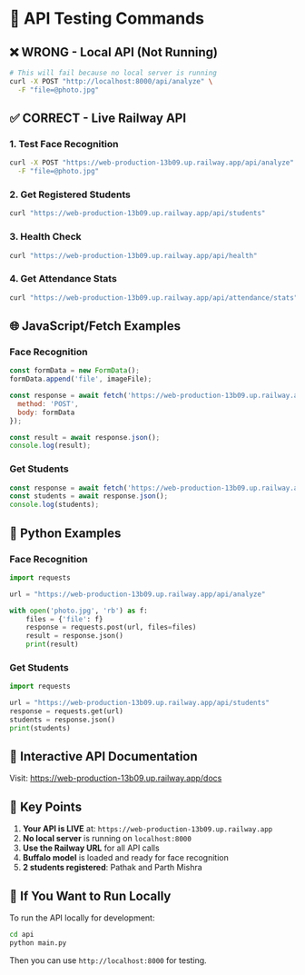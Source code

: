# 🧪 API Testing Commands

## ❌ **WRONG - Local API (Not Running)**
```bash
# This will fail because no local server is running
curl -X POST "http://localhost:8000/api/analyze" \
  -F "file=@photo.jpg"
```

## ✅ **CORRECT - Live Railway API**

### 1. Test Face Recognition
```bash
curl -X POST "https://web-production-13b09.up.railway.app/api/analyze" \
  -F "file=@photo.jpg"
```

### 2. Get Registered Students
```bash
curl "https://web-production-13b09.up.railway.app/api/students"
```

### 3. Health Check
```bash
curl "https://web-production-13b09.up.railway.app/api/health"
```

### 4. Get Attendance Stats
```bash
curl "https://web-production-13b09.up.railway.app/api/attendance/stats"
```

## 🌐 **JavaScript/Fetch Examples**

### Face Recognition
```javascript
const formData = new FormData();
formData.append('file', imageFile);

const response = await fetch('https://web-production-13b09.up.railway.app/api/analyze', {
  method: 'POST',
  body: formData
});

const result = await response.json();
console.log(result);
```

### Get Students
```javascript
const response = await fetch('https://web-production-13b09.up.railway.app/api/students');
const students = await response.json();
console.log(students);
```

## 🐍 **Python Examples**

### Face Recognition
```python
import requests

url = "https://web-production-13b09.up.railway.app/api/analyze"

with open('photo.jpg', 'rb') as f:
    files = {'file': f}
    response = requests.post(url, files=files)
    result = response.json()
    print(result)
```

### Get Students
```python
import requests

url = "https://web-production-13b09.up.railway.app/api/students"
response = requests.get(url)
students = response.json()
print(students)
```

## 📖 **Interactive API Documentation**
Visit: https://web-production-13b09.up.railway.app/docs

## 🎯 **Key Points**

1. **Your API is LIVE** at: `https://web-production-13b09.up.railway.app`
2. **No local server** is running on `localhost:8000`
3. **Use the Railway URL** for all API calls
4. **Buffalo model** is loaded and ready for face recognition
5. **2 students registered**: Pathak and Parth Mishra

## 🔧 **If You Want to Run Locally**

To run the API locally for development:

```bash
cd api
python main.py
```

Then you can use `http://localhost:8000` for testing.